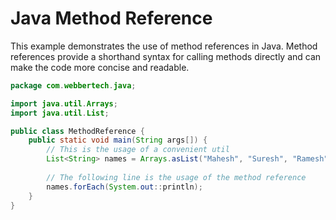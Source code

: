 # Java Method Reference

This example demonstrates the use of method references in Java. Method references provide a shorthand syntax for calling methods directly and can make the code more concise and readable.

```java
package com.webbertech.java;

import java.util.Arrays;
import java.util.List;

public class MethodReference {
    public static void main(String args[]) {
        // This is the usage of a convenient util
        List<String> names = Arrays.asList("Mahesh", "Suresh", "Ramesh", "Naresh", "Kalpesh");
        
        // The following line is the usage of the method reference
        names.forEach(System.out::println);
    }
}
